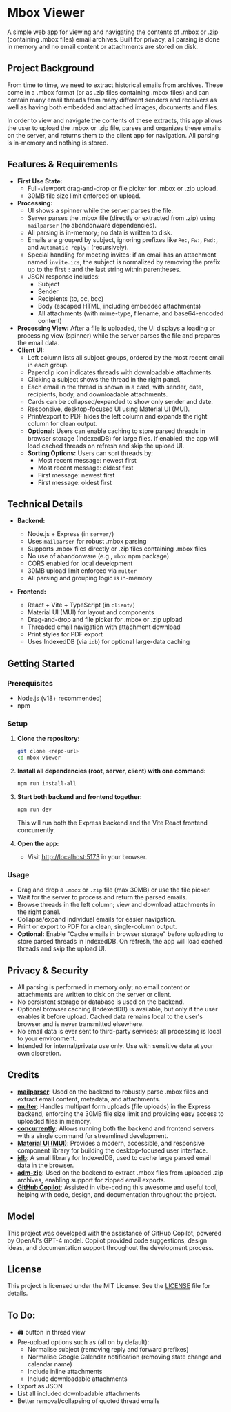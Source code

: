 # Mbox Viewer

A simple web app for viewing and navigating the contents of .mbox or .zip (containing .mbox files) email archives. Built for privacy, all parsing is done in memory and no email content or attachments are stored on disk.

## Project Background

From time to time, we need to extract historical emails from archives. These come in a .mbox format (or as .zip files containing .mbox files) and can contain many email threads from many different senders and receivers as well as having both embedded and attached images, documents and files.

In order to view and navigate the contents of these extracts, this app allows the user to upload the .mbox or .zip file, parses and organizes these emails on the server, and returns them to the client app for navigation. All parsing is in-memory and nothing is stored.

## Features & Requirements

- **First Use State:**
  - Full-viewport drag-and-drop or file picker for .mbox or .zip upload.
  - 30MB file size limit enforced on upload.
- **Processing:**
  - UI shows a spinner while the server parses the file.
  - Server parses the .mbox file (directly or extracted from .zip) using `mailparser` (no abandonware dependencies).
  - All parsing is in-memory; no data is written to disk.
  - Emails are grouped by subject, ignoring prefixes like `Re:`, `Fw:`, `Fwd:`, and `Automatic reply:` (recursively).
  - Special handling for meeting invites: if an email has an attachment named `invite.ics`, the subject is normalized by removing the prefix up to the first `:` and the last string within parentheses.
  - JSON response includes:
    - Subject
    - Sender
    - Recipients (to, cc, bcc)
    - Body (escaped HTML, including embedded attachments)
    - All attachments (with mime-type, filename, and base64-encoded content)
- **Processing View:** After a file is uploaded, the UI displays a loading or processing view (spinner) while the server parses the file and prepares the email data.
- **Client UI:**
  - Left column lists all subject groups, ordered by the most recent email in each group.
  - Paperclip icon indicates threads with downloadable attachments.
  - Clicking a subject shows the thread in the right panel.
  - Each email in the thread is shown in a card, with sender, date, recipients, body, and downloadable attachments.
  - Cards can be collapsed/expanded to show only sender and date.
  - Responsive, desktop-focused UI using Material UI (MUI).
  - Print/export to PDF hides the left column and expands the right column for clean output.
  - **Optional:** Users can enable caching to store parsed threads in browser storage (IndexedDB) for large files. If enabled, the app will load cached threads on refresh and skip the upload UI.
  - **Sorting Options:** Users can sort threads by:
    - Most recent message: newest first
    - Most recent message: oldest first
    - First message: newest first
    - First message: oldest first

## Technical Details

- **Backend:**

  - Node.js + Express (in `server/`)
  - Uses `mailparser` for robust .mbox parsing
  - Supports .mbox files directly or .zip files containing .mbox files
  - No use of abandonware (e.g., `mbox` npm package)
  - CORS enabled for local development
  - 30MB upload limit enforced via `multer`
  - All parsing and grouping logic is in-memory

- **Frontend:**
  - React + Vite + TypeScript (in `client/`)
  - Material UI (MUI) for layout and components
  - Drag-and-drop and file picker for .mbox or .zip upload
  - Threaded email navigation with attachment download
  - Print styles for PDF export
  - Uses IndexedDB (via `idb`) for optional large-data caching

## Getting Started

### Prerequisites

- Node.js (v18+ recommended)
- npm

### Setup

1. **Clone the repository:**

   ```sh
   git clone <repo-url>
   cd mbox-viewer
   ```

2. **Install all dependencies (root, server, client) with one command:**

   ```sh
   npm run install-all
   ```

3. **Start both backend and frontend together:**

   ```sh
   npm run dev
   ```

   This will run both the Express backend and the Vite React frontend concurrently.

4. **Open the app:**
   - Visit [http://localhost:5173](http://localhost:5173) in your browser.

### Usage

- Drag and drop a `.mbox` or `.zip` file (max 30MB) or use the file picker.
- Wait for the server to process and return the parsed emails.
- Browse threads in the left column; view and download attachments in the right panel.
- Collapse/expand individual emails for easier navigation.
- Print or export to PDF for a clean, single-column output.
- **Optional:** Enable "Cache emails in browser storage" before uploading to store parsed threads in IndexedDB. On refresh, the app will load cached threads and skip the upload UI.

## Privacy & Security

- All parsing is performed in memory only; no email content or attachments are written to disk on the server or client.
- No persistent storage or database is used on the backend.
- Optional browser caching (IndexedDB) is available, but only if the user enables it before upload. Cached data remains local to the user's browser and is never transmitted elsewhere.
- No email data is ever sent to third-party services; all processing is local to your environment.
- Intended for internal/private use only. Use with sensitive data at your own discretion.

## Credits

- [**mailparser**](https://github.com/nodemailer/mailparser): Used on the backend to robustly parse .mbox files and extract email content, metadata, and attachments.
- [**multer**](https://github.com/expressjs/multer): Handles multipart form uploads (file uploads) in the Express backend, enforcing the 30MB file size limit and providing easy access to uploaded files in memory.
- [**concurrently**](https://github.com/open-cli-tools/concurrently): Allows running both the backend and frontend servers with a single command for streamlined development.
- [**Material UI (MUI)**](https://mui.com/): Provides a modern, accessible, and responsive component library for building the desktop-focused user interface.
- [**idb**](https://github.com/jakearchibald/idb): A small library for IndexedDB, used to cache large parsed email data in the browser.
- [**adm-zip**](https://github.com/cthackers/adm-zip): Used on the backend to extract .mbox files from uploaded .zip archives, enabling support for zipped email exports.
- [**GitHub Copilot**](https://github.com/features/copilot): Assisted in vibe-coding this awesome and useful tool, helping with code, design, and documentation throughout the project.

## Model

This project was developed with the assistance of GitHub Copilot, powered by OpenAI's GPT-4 model. Copilot provided code suggestions, design ideas, and documentation support throughout the development process.

## License

This project is licensed under the MIT License. See the [LICENSE](./LICENSE) file for details.

## To Do:

- 🖨️ button in thread view
- Pre-upload options such as (all on by default):
  - Normalise subject (removing reply and forward prefixes)
  - Normalise Google Calendar notification (removing state change and calendar name)
  - Include inline attachments
  - Include downloadable attachments
- Export as JSON
- List all included downloadable attachments
- Better removal/collapsing of quoted thread emails
